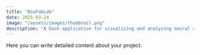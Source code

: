```yaml
---
title: "BioFabLab"
date: 2025-03-24
image: "/assets/images/thumbnail.png"
description: "A Dash application for visualizing and analyzing neural and behavioural data from mouse experiments."
---
```


Here you can write detailed content about your project.